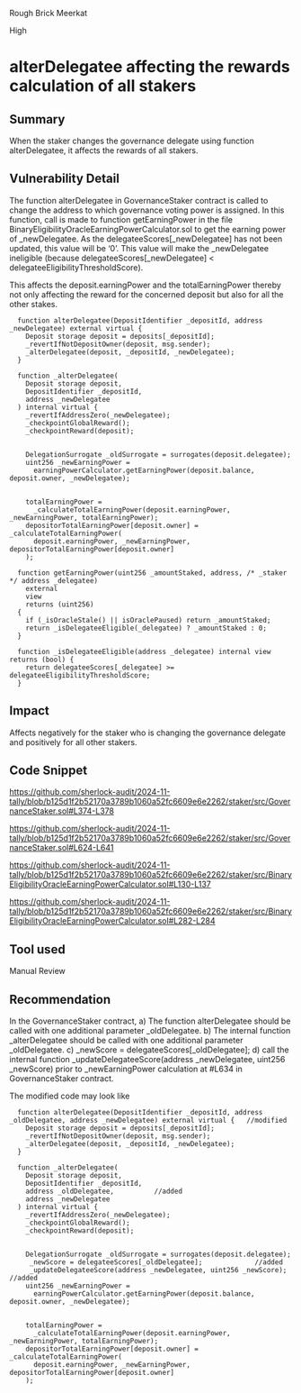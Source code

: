 Rough Brick Meerkat

High

# alterDelegatee affecting the rewards calculation of all stakers

## Summary
When the staker changes the governance delegate using function alterDelegatee, it affects the rewards of all stakers.
## Vulnerability Detail
The function alterDelegatee in GovernanceStaker contract is called to change the address to which governance voting power is assigned. In this function, call is made to function getEarningPower in the file BinaryEligibilityOracleEarningPowerCalculator.sol to get the earning power of _newDelegatee. As the delegateeScores[_newDelegatee] has not been updated, this value will be ‘0’. This value will make the _newDelegatee ineligible (because delegateeScores[_newDelegatee] < delegateeEligibilityThresholdScore). 

This affects the deposit.earningPower and the totalEarningPower thereby not only affecting the reward for the concerned deposit but also for all the other stakes.
 
```solidity
  function alterDelegatee(DepositIdentifier _depositId, address _newDelegatee) external virtual {
    Deposit storage deposit = deposits[_depositId];
    _revertIfNotDepositOwner(deposit, msg.sender);
    _alterDelegatee(deposit, _depositId, _newDelegatee);
  }
```

```solidity
  function _alterDelegatee(
    Deposit storage deposit,
    DepositIdentifier _depositId,
    address _newDelegatee
  ) internal virtual {
    _revertIfAddressZero(_newDelegatee);
    _checkpointGlobalReward();
    _checkpointReward(deposit);


    DelegationSurrogate _oldSurrogate = surrogates(deposit.delegatee);
    uint256 _newEarningPower =
      earningPowerCalculator.getEarningPower(deposit.balance, deposit.owner, _newDelegatee);


    totalEarningPower =
      _calculateTotalEarningPower(deposit.earningPower, _newEarningPower, totalEarningPower);
    depositorTotalEarningPower[deposit.owner] = _calculateTotalEarningPower(
      deposit.earningPower, _newEarningPower, depositorTotalEarningPower[deposit.owner]
    );
```

```solidity
  function getEarningPower(uint256 _amountStaked, address, /* _staker */ address _delegatee)
    external
    view
    returns (uint256)
  {
    if (_isOracleStale() || isOraclePaused) return _amountStaked;
    return _isDelegateeEligible(_delegatee) ? _amountStaked : 0;
  }
```

```solidity
  function _isDelegateeEligible(address _delegatee) internal view returns (bool) {
    return delegateeScores[_delegatee] >= delegateeEligibilityThresholdScore;
  }
```

## Impact
Affects negatively for the staker who is changing the governance delegate and positively for all other stakers.
## Code Snippet
https://github.com/sherlock-audit/2024-11-tally/blob/b125d1f2b52170a3789b1060a52fc6609e6e2262/staker/src/GovernanceStaker.sol#L374-L378

https://github.com/sherlock-audit/2024-11-tally/blob/b125d1f2b52170a3789b1060a52fc6609e6e2262/staker/src/GovernanceStaker.sol#L624-L641

https://github.com/sherlock-audit/2024-11-tally/blob/b125d1f2b52170a3789b1060a52fc6609e6e2262/staker/src/BinaryEligibilityOracleEarningPowerCalculator.sol#L130-L137

https://github.com/sherlock-audit/2024-11-tally/blob/b125d1f2b52170a3789b1060a52fc6609e6e2262/staker/src/BinaryEligibilityOracleEarningPowerCalculator.sol#L282-L284
## Tool used

Manual Review

## Recommendation
In the GovernanceStaker contract, a) The function alterDelegatee should be called with one additional parameter _oldDelegatee. b) The internal function _alterDelegatee should be called with one additional parameter _oldDelegatee. c)  _newScore = delegateeScores[_oldDelegatee]; d) call the internal function _updateDelegateeScore(address _newDelegatee, uint256 _newScore) prior to  _newEarningPower calculation at #L634 in GovernanceStaker contract.

The modified code may look like
```solidity
  function alterDelegatee(DepositIdentifier _depositId, address _oldDelegatee, address _newDelegatee) external virtual {   //modified
    Deposit storage deposit = deposits[_depositId];
    _revertIfNotDepositOwner(deposit, msg.sender);
    _alterDelegatee(deposit, _depositId, _newDelegatee);
  }
```

```solidity
  function _alterDelegatee(
    Deposit storage deposit,
    DepositIdentifier _depositId,
    address _oldDelegatee,          //added
    address _newDelegatee
  ) internal virtual {
    _revertIfAddressZero(_newDelegatee);
    _checkpointGlobalReward();
    _checkpointReward(deposit);


    DelegationSurrogate _oldSurrogate = surrogates(deposit.delegatee);
     _newScore = delegateeScores[_oldDelegatee];	         //added
     _updateDelegateeScore(address _newDelegatee, uint256 _newScore);	         //added
    uint256 _newEarningPower =
      earningPowerCalculator.getEarningPower(deposit.balance, deposit.owner, _newDelegatee);


    totalEarningPower =
      _calculateTotalEarningPower(deposit.earningPower, _newEarningPower, totalEarningPower);
    depositorTotalEarningPower[deposit.owner] = _calculateTotalEarningPower(
      deposit.earningPower, _newEarningPower, depositorTotalEarningPower[deposit.owner]
    );
```